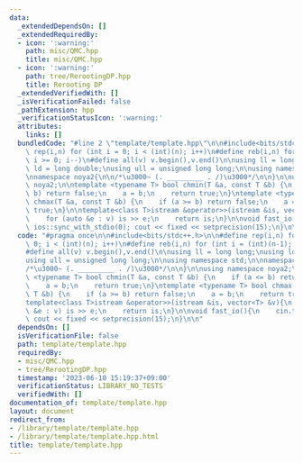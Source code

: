 ```yaml
---
data:
  _extendedDependsOn: []
  _extendedRequiredBy:
  - icon: ':warning:'
    path: misc/QMC.hpp
    title: misc/QMC.hpp
  - icon: ':warning:'
    path: tree/RerootingDP.hpp
    title: Rerooting DP
  _extendedVerifiedWith: []
  _isVerificationFailed: false
  _pathExtension: hpp
  _verificationStatusIcon: ':warning:'
  attributes:
    links: []
  bundledCode: "#line 2 \"template/template.hpp\"\n\n#include<bits/stdc++.h>\n\n#define\
    \ rep(i,n) for (int i = 0; i < (int)(n); i++)\n#define reb(i,n) for (int i = (int)(n-1);\
    \ i >= 0; i--)\n#define all(v) v.begin(),v.end()\n\nusing ll = long long;\nusing\
    \ ld = long double;\nusing ull = unsigned long long;\n\nusing namespace std;\n\
    \nnamespace noya2{\n\n/*\u3000~ (. _________ . /)\u3000*/\n\n}\n\nusing namespace\
    \ noya2;\n\ntemplate <typename T> bool chmin(T &a, const T &b) {\n    if (a <=\
    \ b) return false;\n    a = b;\n    return true;\n}\ntemplate <typename T> bool\
    \ chmax(T &a, const T &b) {\n    if (a >= b) return false;\n    a = b;\n    return\
    \ true;\n}\n\ntemplate<class T>istream &operator>>(istream &is, vector<T> &v){\n\
    \    for (auto &e : v) is >> e;\n    return is;\n}\n\nvoid fast_io(){\n    cin.tie(0);\
    \ ios::sync_with_stdio(0); cout << fixed << setprecision(15);\n}\n\n"
  code: "#pragma once\n\n#include<bits/stdc++.h>\n\n#define rep(i,n) for (int i =\
    \ 0; i < (int)(n); i++)\n#define reb(i,n) for (int i = (int)(n-1); i >= 0; i--)\n\
    #define all(v) v.begin(),v.end()\n\nusing ll = long long;\nusing ld = long double;\n\
    using ull = unsigned long long;\n\nusing namespace std;\n\nnamespace noya2{\n\n\
    /*\u3000~ (. _________ . /)\u3000*/\n\n}\n\nusing namespace noya2;\n\ntemplate\
    \ <typename T> bool chmin(T &a, const T &b) {\n    if (a <= b) return false;\n\
    \    a = b;\n    return true;\n}\ntemplate <typename T> bool chmax(T &a, const\
    \ T &b) {\n    if (a >= b) return false;\n    a = b;\n    return true;\n}\n\n\
    template<class T>istream &operator>>(istream &is, vector<T> &v){\n    for (auto\
    \ &e : v) is >> e;\n    return is;\n}\n\nvoid fast_io(){\n    cin.tie(0); ios::sync_with_stdio(0);\
    \ cout << fixed << setprecision(15);\n}\n\n"
  dependsOn: []
  isVerificationFile: false
  path: template/template.hpp
  requiredBy:
  - misc/QMC.hpp
  - tree/RerootingDP.hpp
  timestamp: '2023-06-10 15:19:37+09:00'
  verificationStatus: LIBRARY_NO_TESTS
  verifiedWith: []
documentation_of: template/template.hpp
layout: document
redirect_from:
- /library/template/template.hpp
- /library/template/template.hpp.html
title: template/template.hpp
---
```


